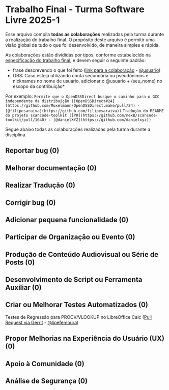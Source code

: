 # Trabalho Final - Turma Software Livre 2025-1

Esse arquivo compila **todas as colaborações** realizadas pela turma durante a realização do trabalho final.
O propósito deste arquivo é permitir uma visão global de tudo o que foi desenvolvido, de maneira simples e rápida.

As colaborações estão divididas por tipos, conforme estabelecido na [especificação do trabalho final](README.md), e devem seguir o seguinte padrão:

* frase descrevendo o que foi feito ([link para a colaboração]() - [@usuario]())
* OBS: Caso esteja utilizando conta secundária ou pseudônimos e nicknames no nome de usuário, adicionar o @usuario + (seu_nome) no escopo da contribuição*

Por exemplo:
```Permite que o OpenDSSDirect busque o caminho para o GCC independente da distribuição ([OpenDSSDirect#24](https://github.com/Muxelmann/OpenDSSDirect.make/pull/24) - [@filipesaraiva](https://github.com/filipesaraiva))```
```Tradução do README do projeto scancode-toolkit ([PR](https://github.com/nexB/scancode-toolkit/pull/1640) - [@danielXYZ](https://github.com/danielxyz))```

Segue abaixo todas as colaborações realizadas pela turma durante a disciplina.

## Reportar bug (0)

## Melhorar documentação (0)

## Realizar Tradução (0)

## Corrigir bug (0)

## Adicionar pequena funcionalidade (0)

## Participar de Organização ou Evento (0)

## Produção de Conteúdo Audiovisual ou Série de Posts (0)

## Desenvolvimento de Script ou Ferramenta Auxiliar (0)

## Criar ou Melhorar Testes Automatizados (0)

Testes de Regressão para PROCV/VLOOKUP no LibreOffice Calc ([Pull Request via Gerrit](https://gerrit.libreoffice.org/c/core/+/186866) - [@lipefemoura](https://github.com/filipesaraiva))

## Propor Melhorias na Experiência do Usuário (UX) (0)

## Apoio à Comunidade (0)

## Análise de Segurança (0)
